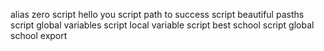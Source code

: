alias zero script
hello you script
path to success script
beautiful pasths script
global variables script
local variable script
best school script
global school export

